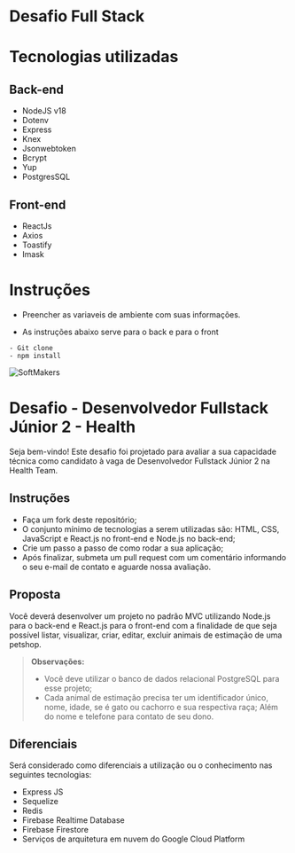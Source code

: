 # Desafio Full Stack

# Tecnologias utilizadas

## Back-end

- NodeJS v18
- Dotenv
- Express
- Knex
- Jsonwebtoken
- Bcrypt
- Yup
- PostgresSQL


## Front-end

- ReactJs
- Axios
- Toastify
- Imask

# Instruções

 - Preencher as variaveis de ambiente com suas informações.

 - As instruções abaixo serve para o back e para o front 

 ```shell
 - Git clone
 - npm install 

```
 
 
 
 
 
 
 
 
 
 
 
 
 
 
 
 
 
 
 
 
 ![SoftMakers](https://www.softmakers.com.br/assets/img/logotipo14xxhdpi.png)

# Desafio - Desenvolvedor Fullstack Júnior 2 - Health
Seja bem-vindo! Este desafio foi projetado para avaliar a sua capacidade técnica como candidato à vaga de Desenvolvedor Fullstack Júnior 2 na Health Team.

## Instruções
- Faça um fork deste repositório;
- O conjunto mínimo de tecnologias a serem utilizadas são: HTML, CSS, JavaScript e React.js no front-end e Node.js no back-end;
- Crie um passo a passo de como rodar a sua aplicação;
- Após finalizar, submeta um pull request com um comentário informando o seu e-mail de contato e aguarde nossa avaliação.

## Proposta
Você deverá desenvolver um projeto no padrão MVC utilizando Node.js para o back-end e React.js para o front-end com a finalidade de que seja possível listar, visualizar, criar, editar, excluir animais de estimação de uma petshop.
> **Observações:**
> - Você deve utilizar o banco de dados relacional PostgreSQL para esse projeto;
> - Cada animal de estimação precisa ter um identificador único, nome, idade, se é gato ou cachorro e sua respectiva raça; Além do nome e telefone para contato de seu dono.

## Diferenciais
Será considerado como diferenciais a utilização ou o conhecimento nas seguintes tecnologias:
- Express JS
- Sequelize
- Redis
- Firebase Realtime Database
- Firebase Firestore
- Serviços de arquitetura em nuvem do Google Cloud Platform
